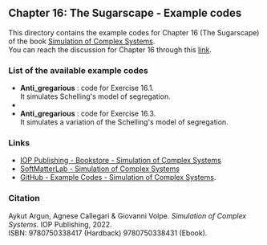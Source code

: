 ## Chapter 16: The Sugarscape - Example codes

This directory contains the example codes for Chapter 16 (The Sugarscape) of the book [Simulation of Complex Systems](https://github.com/softmatterlab/SOCS/).<br />
You can reach the discussion for Chapter 16 through this [link](https://github.com/softmatterlab/SOCS/discussions/26).


### List of the available example codes ###

- **Anti_gregarious** : code for Exercise 16.1.<br /> It simulates Schelling's model of segregation.
- 
- **Anti_gregarious** : code for Exercise 16.3.<br /> It simulates a variation of the Schelling's model of segregation.


### Links

- [IOP Publishing - Bookstore - Simulation of Complex Systems](https://store.ioppublishing.org/page/detail/Simulation-of-Complex-Systems/?K=9780750338417) 
- [SoftMatterLab - Simulation of Complex Systems](http://softmatterlab.org/publications/book/simulation-of-complex-systems/) 
- [GitHub - Example Codes - Simulation of Complex Systems](https://github.com/softmatterlab/SOCS/).


### Citation

Aykut Argun, Agnese Callegari & Giovanni Volpe. *Simulation of Complex Systems.* IOP Publishing, 2022.<br />
ISBN: 9780750338417 (Hardback) 9780750338431 (Ebook).
